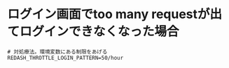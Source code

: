 # ログイン画面でtoo many requestが出てログインできなくなった場合

    # 対処療法。環境変数にある制限をあげる
    REDASH_THROTTLE_LOGIN_PATTERN=50/hour
